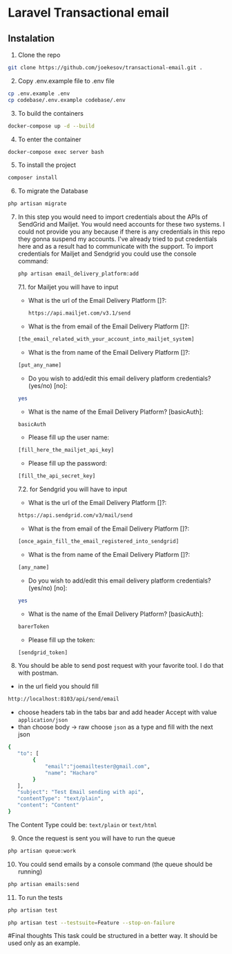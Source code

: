 # Laravel Transactional email

## Instalation
1. Clone the repo 
```bash
git clone https://github.com/joekesov/transactional-email.git .
```

2. Copy .env.example file to .env file
```bash
cp .env.example .env
cp codebase/.env.example codebase/.env
```

3. To build the containers
```bash
docker-compose up -d --build
```

4. To enter the container
```bash
docker-compose exec server bash
```

5. To install the project
```bash
composer install
```

6. To migrate the Database 
```bash
php artisan migrate
```

7. In this step you would need to import credentials about the APIs of SendGrid and Mailjet.
You would need accounts for these two systems. I could not provide you any because if there is
   any credentials in this repo they gonna suspend my accounts. I've already tried to put credentials
   here and as a result had to communicate with the support.
To import credentials for Mailjet and Sendgrid you could use the console command:
   ```bash 
   php artisan email_delivery_platform:add
   ```
   7.1. for Mailjet you will have to input
   - What is the url of the Email Delivery Platform []?:
     ```bash
     https://api.mailjet.com/v3.1/send
     ```
   - What is the from email of the Email Delivery Platform []?:
    ```bash
    [the_email_related_with_your_account_into_mailjet_system]
    ```
   - What is the from name of the Email Delivery Platform []?:
    ```bash
    [put_any_name]
    ```
   - Do you wish to add/edit this email delivery platform credentials? (yes/no) [no]:
    ```bash
    yes
    ```
   - What is the name of the Email Delivery Platform? [basicAuth]:
    ```bash
    basicAuth
    ```
   - Please fill up the user name:
    ```bash
    [fill_here_the_mailjet_api_key]
    ```
   - Please fill up the password:
    ```bash
    [fill_the_api_secret_key]
    ```
   7.2. for Sendgrid you will have to input
   - What is the url of the Email Delivery Platform []?:
    ```bash
    https://api.sendgrid.com/v3/mail/send
    ```
   - What is the from email of the Email Delivery Platform []?:
    ```bash
    [once_again_fill_the_email_registered_into_sendgrid]
    ```
   - What is the from name of the Email Delivery Platform []?:
    ```bash
    [any_name]
    ```
    - Do you wish to add/edit this email delivery platform credentials? (yes/no) [no]:
    ```bash
    yes
    ```
    - What is the name of the Email Delivery Platform? [basicAuth]:
    ```bash
    barerToken
    ```
   - Please fill up the token:
    ```bash
    [sendgrid_token]
    ```

8. You should be able to send post request with your favorite tool. I do that with postman.
- in the url field you should fill
```bash
http://localhost:8103/api/send/email
```
- choose headers tab in the tabs bar and add header Accept with value `application/json`
- than choose body -> raw choose `json` as a type and fill with the next json
```bash
{
   "to": [
        {
            "email":"joemailtester@gmail.com",
            "name": "Hacharo"
        }
   ],
   "subject": "Test Email sending with api",
   "contentType": "text/plain",
   "content": "Content"
}
```
The Content Type could be: `text/plain` or `text/html`

9. Once the request is sent you will have to run the queue
```bash
php artisan queue:work
```

10. You could send emails by a console command (the queue should be running)
```bash
php artisan emails:send
```

11. To run the tests
```bash
php artisan test

php artisan test --testsuite=Feature --stop-on-failure
```

#Final thoughts
This task could be structured in a better way. It should be used only as an example.